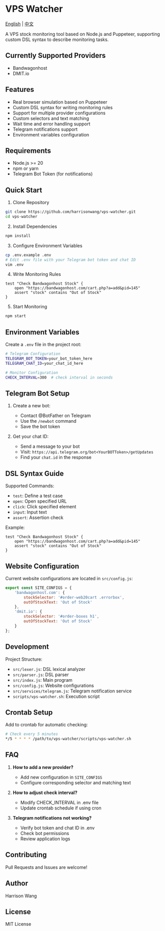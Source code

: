 # VPS Watcher

[English](README.md) | [中文](README_zh.md)

A VPS stock monitoring tool based on Node.js and Puppeteer, supporting custom DSL syntax to describe monitoring tasks.

## Currently Supported Providers

- Bandwagonhost
- DMIT.io

## Features

- Real browser simulation based on Puppeteer
- Custom DSL syntax for writing monitoring rules
- Support for multiple provider configurations
- Custom selectors and text matching
- Wait time and error handling support
- Telegram notifications support
- Environment variables configuration

## Requirements

- Node.js >= 20
- npm or yarn
- Telegram Bot Token (for notifications)

## Quick Start

1. Clone Repository

```bash
git clone https://github.com/harrisonwang/vps-watcher.git
cd vps-watcher
```

2. Install Dependencies

```bash
npm install
```

3. Configure Environment Variables

```bash
cp .env.example .env
# Edit .env file with your Telegram bot token and chat ID
vim .env
```

4. Write Monitoring Rules

```dsl
test "Check Bandwagonhost Stock" {
    open "https://bandwagonhost.com/cart.php?a=add&pid=145"
    assert "stock" contains "Out of Stock"
}
```

5. Start Monitoring

```bash
npm start
```

## Environment Variables

Create a `.env` file in the project root:

```bash
# Telegram Configuration
TELEGRAM_BOT_TOKEN=your_bot_token_here
TELEGRAM_CHAT_ID=your_chat_id_here

# Monitor Configuration
CHECK_INTERVAL=300  # check interval in seconds
```

## Telegram Bot Setup

1. Create a new bot:
   - Contact @BotFather on Telegram
   - Use the `/newbot` command
   - Save the bot token

2. Get your chat ID:
   - Send a message to your bot
   - Visit: `https://api.telegram.org/bot<YourBOTToken>/getUpdates`
   - Find your `chat.id` in the response

## DSL Syntax Guide

Supported Commands:

- `test`: Define a test case
- `open`: Open specified URL
- `click`: Click specified element
- `input`: Input text
- `assert`: Assertion check

Example:

```dsl
test "Check Bandwagonhost Stock" {
    open "https://bandwagonhost.com/cart.php?a=add&pid=145"
    assert "stock" contains "Out of Stock"
}
```

## Website Configuration

Current website configurations are located in `src/config.js`:

```javascript
export const SITE_CONFIGS = {
    'bandwagonhost.com': {
        stockSelector: '#order-web20cart .errorbox',
        outOfStockText: 'Out of Stock'
    },
    'dmit.io': {
        stockSelector: '#order-boxes h1',
        outOfStockText: 'Out of Stock'
    }
};
```

## Development

Project Structure:

- `src/lexer.js`: DSL lexical analyzer
- `src/parser.js`: DSL parser
- `src/index.js`: Main program
- `src/config.js`: Website configurations
- `src/services/telegram.js`: Telegram notification service
- `scripts/vps-watcher.sh`: Execution script

## Crontab Setup

Add to crontab for automatic checking:

```bash
# Check every 5 minutes
*/5 * * * * /path/to/vps-watcher/scripts/vps-watcher.sh
```

## FAQ

1. **How to add a new provider?**
   - Add new configuration in `SITE_CONFIGS`
   - Configure corresponding selector and matching text

2. **How to adjust check interval?**
   - Modify CHECK_INTERVAL in .env file
   - Update crontab schedule if using cron

3. **Telegram notifications not working?**
   - Verify bot token and chat ID in .env
   - Check bot permissions
   - Review application logs

## Contributing

Pull Requests and Issues are welcome!

## Author

Harrison Wang

## License

MIT License
